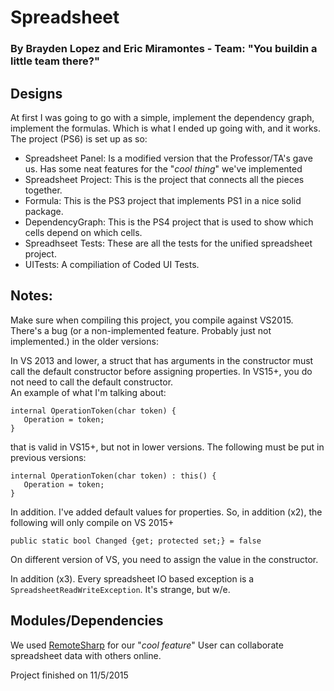# Spreadsheet
### By Brayden Lopez and Eric Miramontes - Team: "You buildin a little team there?"

## Designs
At first I was going to go with a simple, implement the dependency graph, implement the formulas.
Which is what I ended up going with, and it works.  
The project (PS6) is set up as so:
- Spreadsheet Panel: Is a modified version that the Professor/TA's gave us. Has some neat features for the "_cool thing_" we've implemented
- Spreadsheet Project: This is the project that connects all the pieces together.
- Formula: This is the PS3 project that implements PS1 in a nice solid package.
- DependencyGraph: This is the PS4 project that is used to show which cells depend on which cells.
- Spreadhseet Tests: These are all the tests for the unified spreadsheet project.
- UITests: A compiliation of Coded UI Tests.

## Notes:
Make sure when compiling this project, you compile against VS2015. There's a bug (or a non-implemented feature. Probably just not implemented.) in the older versions:

In VS 2013 and lower, a struct that has arguments in the constructor must call the default constructor before assigning properties. In VS15+, you do not need to call the default constructor.   
An example of what I'm talking about:

```
internal OperationToken(char token) { 
   Operation = token; 
} 
```

that is valid in VS15+, but not in lower versions. 
The following must be put in previous versions:

```
internal OperationToken(char token) : this() { 
   Operation = token; 
} 
```

In addition. I've added default values for properties. So, in addition (x2), the following will only compile on VS 2015+

```
public static bool Changed {get; protected set;} = false
```

On different version of VS, you need to assign the value in the constructor.

In addition (x3). Every spreadsheet IO based exception is a `SpreadsheetReadWriteException`. It's strange, but w/e.

## Modules/Dependencies
We used [RemoteSharp](https://www.nuget.org/packages/RemoteLib/) for our "_cool feature_"
User can collaborate spreadsheet data with others online.

Project finished on 11/5/2015
